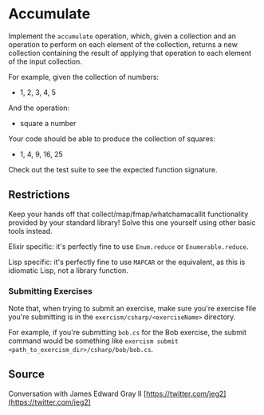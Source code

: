# Accumulate

Implement the `accumulate` operation, which, given a collection and an operation to perform on each element of the collection, returns a new collection containing the result of applying that operation to each element of the input collection.

For example, given the collection of numbers:

- 1, 2, 3, 4, 5

And the operation:

- square a number

Your code should be able to produce the collection of squares:

- 1, 4, 9, 16, 25

Check out the test suite to see the expected function signature.

## Restrictions

Keep your hands off that collect/map/fmap/whatchamacallit functionality
provided by your standard library!
Solve this one yourself using other basic tools instead.

Elixir specific: it's perfectly fine to use `Enum.reduce` or
`Enumerable.reduce`.

Lisp specific: it's perfectly fine to use `MAPCAR` or the equivalent,
as this is idiomatic Lisp, not a library function.

### Submitting Exercises

Note that, when trying to submit an exercise, make sure you're exercise file you're submitting is in the `exercism/csharp/<exerciseName>` directory.

For example, if you're submitting `bob.cs` for the Bob exercise, the submit command would be something like `exercism submit <path_to_exercism_dir>/csharp/bob/bob.cs`.

## Source

Conversation with James Edward Gray II [https://twitter.com/jeg2](https://twitter.com/jeg2)
